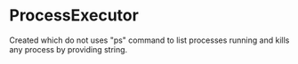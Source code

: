 # ProcessExecutor
Created which do not uses "ps" command to list processes running and kills any process by providing string.
